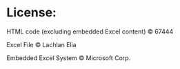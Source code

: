 # License:
HTML code (excluding embedded Excel content) © 67444

Excel File © Lachlan Elia

Embedded Excel System © Microsoft Corp.
